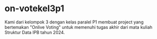 # on-votekel3p1
Kami dari kelompok 3 dengan kelas paralel P1 membuat project yang bertemakan "Onlive Voting" untuk memenuhi tugas akhir dari mata kuliah Struktur Data IPB tahun 2024.
